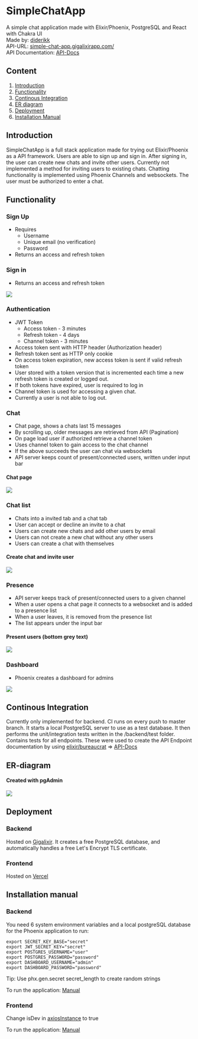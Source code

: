 # SimpleChatApp

A simple chat application made with Elixir/Phoenix, PostgreSQL and React with Chakra UI  
Made by: [diderikk](https://github.com/diderikk)  
API-URL: [simple-chat-app.gigalixirapp.com/](https://simple-chat-app.gigalixirapp.com/)  
API Documentation: [API-Docs](backend/docs/APIDOCS.md)

## Content

1. [Introduction](#introduction)
2. [Functionality](#functionality)
3. [Continous Integration](#continous-integration)
4. [ER diagram](#er-diagram)
5. [Deployment](#deployment)
6. [Installation Manual](#installation-manual)

## Introduction

SimpleChatApp is a full stack application made for trying out Elixir/Phoenix as a API framework. Users are able to sign up and sign in. After signing in, the user can create new chats and invite other users. Currently not implemented a method for inviting users to existing chats. Chatting functionality is implemented using Phoenix Channels and websockets. The user must be authorized to enter a chat.

## Functionality

### Sign Up

- Requires
  - Username
  - Unique email (no verification)
  - Password
- Returns an access and refresh token

### Sign in

- Returns an access and refresh token

![](./assets/signup.gif)

### Authentication

- JWT Token
  - Access token - 3 minutes
  - Refresh token - 4 days
  - Channel token - 3 minutes
- Access token sent with HTTP header (Authorization header)
- Refresh token sent as HTTP only cookie
- On access token expiration, new access token is sent if valid refresh token
- User stored with a token version that is incremented each time a new refresh token is created or logged out.
- If both tokens have expired, user is required to log in
- Channel token is used for accessing a given chat.
- Currently a user is not able to log out.

### Chat

- Chat page, shows a chats last 15 messages
- By scrolling up, older messages are retrieved from API (Pagination)
- On page load user if authorized retrieve a channel token
- Uses channel token to gain access to the chat channel
- If the above succeeds the user can chat via websockets
- API server keeps count of present/connected users, written under input bar

#### Chat page

![](./assets/chat.gif)

### Chat list

- Chats into a invited tab and a chat tab
- User can accept or decline an invite to a chat
- Users can create new chats and add other users by email
- Users can not create a new chat without any other users
- Users can create a chat with themselves

#### Create chat and invite user

![](./assets/createchat.gif)

### Presence

- API server keeps track of present/connected users to a given channel
- When a user opens a chat page it connects to a websocket and is added to a presence list
- When a user leaves, it is removed from the presence list
- The list appears under the input bar

#### Present users (bottom grey text)

![](./assets/presence.gif)

### Dashboard

- Phoenix creates a dashboard for admins

![](./assets/dashboard.png)

## Continous Integration

Currently only implemented for backend. CI runs on every push to master branch. It starts a local PostgreSQL server to use as a test database. It then performs the unit/integration tests written in the /backend/test folder. Contains tests for all endpoints. These were used to create the API Endpoint documentation by using
[elixir/bureaucrat](https://github.com/api-hogs/bureaucrat) => [API-Docs](backend/docs/APIDOCS.md)

## ER-diagram

#### Created with pgAdmin

![](./assets/ERD.png)

## Deployment

### Backend

Hosted on [Gigalixir](https://www.gigalixir.com/). It creates a free PostgreSQL database, and automatically handles a free Let's Encrypt TLS certificate.

### Frontend

Hosted on [Vercel](https://vercel.com/)

## Installation manual

### Backend

You need 6 system environment variables and a local postgreSQL database for the Phoenix application to run:

```
export SECRET_KEY_BASE="secret"
export JWT_SECRET_KEY="secret"
export POSTGRES_USERNAME="user"
export POSTGRES_PASSWORD="password"
export DASHBOARD_USERNAME="admin"
export DASHBOARD_PASSWORD="password"
```

Tip: Use phx.gen.secret secret_length to create random strings

To run the application: [Manual](backend/README.md)

### Frontend

Change isDev in [axiosInstance](frontend/src/utils/axiosInstance.ts) to true

To run the application: [Manual](frontend/README.md)
